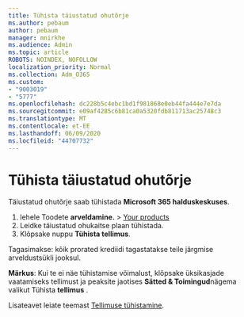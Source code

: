 ```yaml
---
title: Tühista täiustatud ohutõrje
ms.author: pebaum
author: pebaum
manager: mnirkhe
ms.audience: Admin
ms.topic: article
ROBOTS: NOINDEX, NOFOLLOW
localization_priority: Normal
ms.collection: Adm_O365
ms.custom:
- "9003019"
- "5777"
ms.openlocfilehash: dc228b5c4ebc1bd1f981868e0eb44fa444e7e7da
ms.sourcegitcommit: e09af4285c6b81ca0a5320fdb811713ac25748c3
ms.translationtype: MT
ms.contentlocale: et-EE
ms.lasthandoff: 06/09/2020
ms.locfileid: "44707732"
---
```

# <a name="cancel-advanced-threat-protection"></a>Tühista täiustatud ohutõrje

Täiustatud ohutõrje saab tühistada **Microsoft 365 halduskeskuses**.

1. lehele Toodete **arveldamine.**  >  [Your products](https://go.microsoft.com/fwlink/p/?linkid=842054)
2. Leidke täiustatud ohukaitse plaan tühistada.
3. Klõpsake nuppu **Tühista tellimus**.

Tagasimakse: kõik prorated krediidi tagastatakse teile järgmise arveldustsükli jooksul.

**Märkus**: Kui te ei näe tühistamise võimalust, klõpsake üksikasjade vaatamiseks tellimust ja peaksite jaotises **Sätted & Toimingud**nägema valikut Tühista **tellimus** .

Lisateavet leiate teemast [Tellimuse tühistamine](https://docs.microsoft.com/microsoft-365/commerce/subscriptions/cancel-your-subscription).
